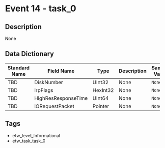 # Event 14 - task_0

## Description
None

## Data Dictionary
|Standard Name|Field Name|Type|Description|Sample Value|
|---|---|---|---|---|
|TBD|DiskNumber|UInt32|None|`None`|
|TBD|IrpFlags|HexInt32|None|`None`|
|TBD|HighResResponseTime|UInt64|None|`None`|
|TBD|IORequestPacket|Pointer|None|`None`|

## Tags
* etw_level_Informational
* etw_task_task_0